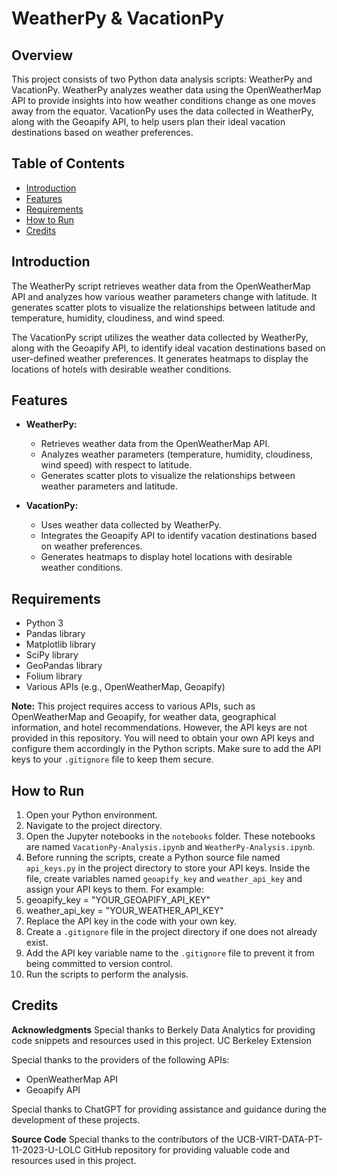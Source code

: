 # WeatherPy & VacationPy

## Overview
This project consists of two Python data analysis scripts: WeatherPy and VacationPy. WeatherPy analyzes weather data using the OpenWeatherMap API to provide insights into how weather conditions change as one moves away from the equator. VacationPy uses the data collected in WeatherPy, along with the Geoapify API, to help users plan their ideal vacation destinations based on weather preferences.

## Table of Contents
- [Introduction](#introduction)
- [Features](#features)
- [Requirements](#requirements)
- [How to Run](#how-to-run)
- [Credits](#credits)

## Introduction
The WeatherPy script retrieves weather data from the OpenWeatherMap API and analyzes how various weather parameters change with latitude. It generates scatter plots to visualize the relationships between latitude and temperature, humidity, cloudiness, and wind speed.

The VacationPy script utilizes the weather data collected by WeatherPy, along with the Geoapify API, to identify ideal vacation destinations based on user-defined weather preferences. It generates heatmaps to display the locations of hotels with desirable weather conditions.

## Features
- **WeatherPy:**
  - Retrieves weather data from the OpenWeatherMap API.
  - Analyzes weather parameters (temperature, humidity, cloudiness, wind speed) with respect to latitude.
  - Generates scatter plots to visualize the relationships between weather parameters and latitude.

- **VacationPy:**
  - Uses weather data collected by WeatherPy.
  - Integrates the Geoapify API to identify vacation destinations based on weather preferences.
  - Generates heatmaps to display hotel locations with desirable weather conditions.

## Requirements
- Python 3
- Pandas library
- Matplotlib library
- SciPy library
- GeoPandas library
- Folium library
- Various APIs (e.g., OpenWeatherMap, Geoapify)

**Note:** This project requires access to various APIs, such as OpenWeatherMap and Geoapify, for weather data, geographical information, and hotel recommendations. However, the API keys are not provided in this repository. You will need to obtain your own API keys and configure them accordingly in the Python scripts. Make sure to add the API keys to your `.gitignore` file to keep them secure.

## How to Run
1. Open your Python environment.
2. Navigate to the project directory.
3. Open the Jupyter notebooks in the `notebooks` folder. These notebooks are named `VacationPy-Analysis.ipynb` and `WeatherPy-Analysis.ipynb`.
4. Before running the scripts, create a Python source file named `api_keys.py` in the project directory to store your API keys. Inside the file, create variables named `geoapify_key` and `weather_api_key` and assign your API keys to them. For example:
  1. geoapify_key = "YOUR_GEOAPIFY_API_KEY"
  2. weather_api_key = "YOUR_WEATHER_API_KEY"
5. Replace the API key in the code with your own key.
6. Create a `.gitignore` file in the project directory if one does not already exist.
7. Add the API key variable name to the `.gitignore` file to prevent it from being committed to version control.
8. Run the scripts to perform the analysis.


## Credits
**Acknowledgments**
Special thanks to Berkely Data Analytics for providing code snippets and resources used in this project. UC Berkeley Extension

Special thanks to the providers of the following APIs:
- OpenWeatherMap API
- Geoapify API

Special thanks to ChatGPT for providing assistance and guidance during the development of these projects.

**Source Code**
Special thanks to the contributors of the UCB-VIRT-DATA-PT-11-2023-U-LOLC GitHub repository for providing valuable code and resources used in this project.

